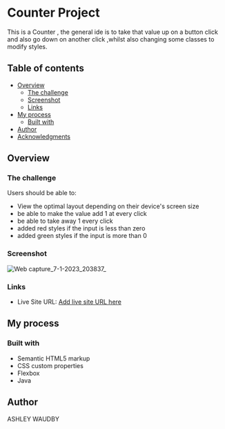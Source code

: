 # Counter Project 

This is a Counter , the general ide is to take that value up on a button click and also go down on another click ,whilst also changing some classes to modify styles.

## Table of contents

- [Overview](#overview)
  - [The challenge](#the-challenge)
  - [Screenshot](#screenshot)
  - [Links](#links)
- [My process](#my-process)
  - [Built with](#built-with)
- [Author](#author)
- [Acknowledgments](#acknowledgments)


## Overview

### The challenge

Users should be able to:

- View the optimal layout depending on their device's screen size
- be able to make the value add 1 at every click
- be able to take away 1 every click
- added red styles if the input is less than zero
- added green styles if the input is more than 0

### Screenshot


![Web capture_7-1-2023_203837_](https://user-images.githubusercontent.com/84845712/211169529-f288ce00-cddc-48fb-b58c-b41f3773b3ae.jpeg)





### Links


- Live Site URL: [Add live site URL here](https://00awaudby.github.io/counter/)

## My process

### Built with

- Semantic HTML5 markup
- CSS custom properties
- Flexbox
- Java





## Author

ASHLEY WAUDBY




